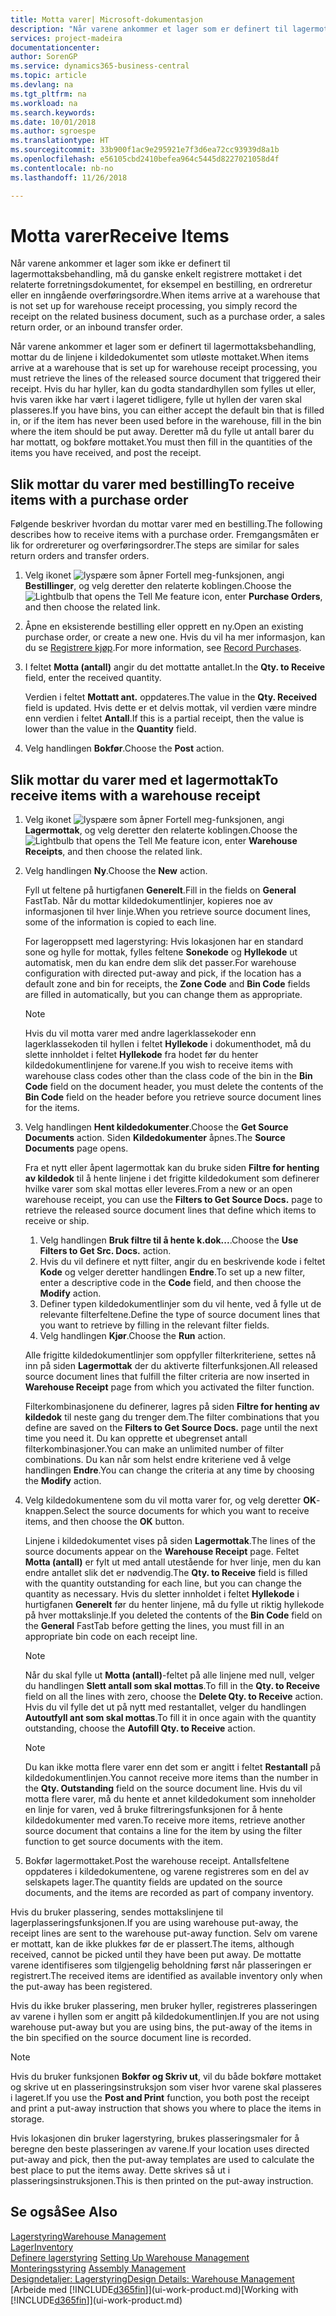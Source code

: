 ```yaml
---
title: Motta varer| Microsoft-dokumentasjon
description: "Når varene ankommer et lager som er definert til lagermottaksbehandling, mottar du de linjene i kildedokumentet som utløste mottaket."
services: project-madeira
documentationcenter: 
author: SorenGP
ms.service: dynamics365-business-central
ms.topic: article
ms.devlang: na
ms.tgt_pltfrm: na
ms.workload: na
ms.search.keywords: 
ms.date: 10/01/2018
ms.author: sgroespe
ms.translationtype: HT
ms.sourcegitcommit: 33b900f1ac9e295921e7f3d6ea72cc93939d8a1b
ms.openlocfilehash: e56105cbd2410befea964c5445d8227021058d4f
ms.contentlocale: nb-no
ms.lasthandoff: 11/26/2018

---
```

# <a name="receive-items"></a><span data-ttu-id="c7139-103">Motta varer</span><span class="sxs-lookup"><span data-stu-id="c7139-103">Receive Items</span></span>
<span data-ttu-id="c7139-104">Når varene ankommer et lager som ikke er definert til lagermottaksbehandling, må du ganske enkelt registrere mottaket i det relaterte forretningsdokumentet, for eksempel en bestilling, en ordreretur eller en inngående overføringsordre.</span><span class="sxs-lookup"><span data-stu-id="c7139-104">When items arrive at a warehouse that is not set up for warehouse receipt processing, you simply record the receipt on the related business document, such as a purchase order, a sales return order, or an inbound transfer order.</span></span>

<span data-ttu-id="c7139-105">Når varene ankommer et lager som er definert til lagermottaksbehandling, mottar du de linjene i kildedokumentet som utløste mottaket.</span><span class="sxs-lookup"><span data-stu-id="c7139-105">When items arrive at a warehouse that is set up for warehouse receipt processing, you must retrieve the lines of the released source document that triggered their receipt.</span></span> <span data-ttu-id="c7139-106">Hvis du har hyller, kan du godta standardhyllen som fylles ut eller, hvis varen ikke har vært i lageret tidligere, fylle ut hyllen der varen skal plasseres.</span><span class="sxs-lookup"><span data-stu-id="c7139-106">If you have bins, you can either accept the default bin that is filled in, or if the item has never been used before in the warehouse, fill in the bin where the item should be put away.</span></span> <span data-ttu-id="c7139-107">Deretter må du fylle ut antall barer du har mottatt, og bokføre mottaket.</span><span class="sxs-lookup"><span data-stu-id="c7139-107">You must then fill in the quantities of the items you have received, and post the receipt.</span></span>  

## <a name="to-receive-items-with-a-purchase-order"></a><span data-ttu-id="c7139-108">Slik mottar du varer med bestilling</span><span class="sxs-lookup"><span data-stu-id="c7139-108">To receive items with a purchase order</span></span>
<span data-ttu-id="c7139-109">Følgende beskriver hvordan du mottar varer med en bestilling.</span><span class="sxs-lookup"><span data-stu-id="c7139-109">The following describes how to receive items with a purchase order.</span></span> <span data-ttu-id="c7139-110">Fremgangsmåten er lik for ordrereturer og overføringsordrer.</span><span class="sxs-lookup"><span data-stu-id="c7139-110">The steps are similar for sales return orders and transfer orders.</span></span>  
1. <span data-ttu-id="c7139-111">Velg ikonet ![lyspære som åpner Fortell meg-funksjonen](media/ui-search/search_small.png "Fortell hva du vil gjøre"), angi **Bestillinger**, og velg deretter den relaterte koblingen.</span><span class="sxs-lookup"><span data-stu-id="c7139-111">Choose the ![Lightbulb that opens the Tell Me feature](media/ui-search/search_small.png "Tell me what you want to do") icon, enter **Purchase Orders**, and then choose the related link.</span></span>
2. <span data-ttu-id="c7139-112">Åpne en eksisterende bestilling eller opprett en ny.</span><span class="sxs-lookup"><span data-stu-id="c7139-112">Open an existing purchase order, or create a new one.</span></span> <span data-ttu-id="c7139-113">Hvis du vil ha mer informasjon, kan du se [Registrere kjøp](purchasing-how-record-purchases.md).</span><span class="sxs-lookup"><span data-stu-id="c7139-113">For more information, see [Record Purchases](purchasing-how-record-purchases.md).</span></span>
3. <span data-ttu-id="c7139-114">I feltet **Motta (antall)** angir du det mottatte antallet.</span><span class="sxs-lookup"><span data-stu-id="c7139-114">In the **Qty. to Receive** field, enter the received quantity.</span></span>

    <span data-ttu-id="c7139-115">Verdien i feltet **Mottatt ant.** oppdateres.</span><span class="sxs-lookup"><span data-stu-id="c7139-115">The value in the **Qty. Received** field is updated.</span></span> <span data-ttu-id="c7139-116">Hvis dette er et delvis mottak, vil verdien være mindre enn verdien i feltet **Antall**.</span><span class="sxs-lookup"><span data-stu-id="c7139-116">If this is a partial receipt, then the value is lower than the value in the **Quantity** field.</span></span>
4. <span data-ttu-id="c7139-117">Velg handlingen **Bokfør**.</span><span class="sxs-lookup"><span data-stu-id="c7139-117">Choose the **Post** action.</span></span>

## <a name="to-receive-items-with-a-warehouse-receipt"></a><span data-ttu-id="c7139-118">Slik mottar du varer med et lagermottak</span><span class="sxs-lookup"><span data-stu-id="c7139-118">To receive items with a warehouse receipt</span></span>
1.  <span data-ttu-id="c7139-119">Velg ikonet ![lyspære som åpner Fortell meg-funksjonen](media/ui-search/search_small.png "Fortell hva du vil gjøre"), angi **Lagermottak**, og velg deretter den relaterte koblingen.</span><span class="sxs-lookup"><span data-stu-id="c7139-119">Choose the ![Lightbulb that opens the Tell Me feature](media/ui-search/search_small.png "Tell me what you want to do") icon, enter **Warehouse Receipts**, and then choose the related link.</span></span>  
2.  <span data-ttu-id="c7139-120">Velg handlingen **Ny**.</span><span class="sxs-lookup"><span data-stu-id="c7139-120">Choose the **New** action.</span></span>  

    <span data-ttu-id="c7139-121">Fyll ut feltene på hurtigfanen **Generelt**.</span><span class="sxs-lookup"><span data-stu-id="c7139-121">Fill in the fields on **General** FastTab.</span></span> <span data-ttu-id="c7139-122">Når du mottar kildedokumentlinjer, kopieres noe av informasjonen til hver linje.</span><span class="sxs-lookup"><span data-stu-id="c7139-122">When you retrieve source document lines, some of the information is copied to each line.</span></span>  

    <span data-ttu-id="c7139-123">For lageroppsett med lagerstyring: Hvis lokasjonen har en standard sone og hylle for mottak, fylles feltene **Sonekode** og **Hyllekode** ut automatisk, men du kan endre dem slik det passer.</span><span class="sxs-lookup"><span data-stu-id="c7139-123">For warehouse configuration with directed put-away and pick, if the location has a default zone and bin for receipts, the **Zone Code** and **Bin Code** fields are filled in automatically, but you can change them as appropriate.</span></span>  

    > [!NOTE]  
    >  <span data-ttu-id="c7139-124">Hvis du vil motta varer med andre lagerklassekoder enn lagerklassekoden til hyllen i feltet **Hyllekode** i dokumenthodet, må du slette innholdet i feltet **Hyllekode** fra hodet før du henter kildedokumentlinjene for varene.</span><span class="sxs-lookup"><span data-stu-id="c7139-124">If you wish to receive items with warehouse class codes other than the class code of the bin in the **Bin Code** field on the document header, you must delete the contents of the **Bin Code** field on the header before you retrieve source document lines for the items.</span></span>  
3.  <span data-ttu-id="c7139-125">Velg handlingen **Hent kildedokumenter**.</span><span class="sxs-lookup"><span data-stu-id="c7139-125">Choose the **Get Source Documents** action.</span></span> <span data-ttu-id="c7139-126">Siden **Kildedokumenter** åpnes.</span><span class="sxs-lookup"><span data-stu-id="c7139-126">The **Source Documents** page opens.</span></span>

    <span data-ttu-id="c7139-127">Fra et nytt eller åpent lagermottak kan du bruke siden **Filtre for henting av kildedok** til å hente linjene i det frigitte kildedokument som definerer hvilke varer som skal mottas eller leveres.</span><span class="sxs-lookup"><span data-stu-id="c7139-127">From a new or an open warehouse receipt, you can use the **Filters to Get Source Docs.** page to retrieve the released source document lines that define which items to receive or ship.</span></span>

    1. <span data-ttu-id="c7139-128">Velg handlingen **Bruk filtre til å hente k.dok...**.</span><span class="sxs-lookup"><span data-stu-id="c7139-128">Choose the **Use Filters to Get Src. Docs.** action.</span></span>  
    2. <span data-ttu-id="c7139-129">Hvis du vil definere et nytt filter, angir du en beskrivende kode i feltet **Kode** og velger deretter handlingen **Endre**.</span><span class="sxs-lookup"><span data-stu-id="c7139-129">To set up a new filter, enter a descriptive code in the **Code** field, and then choose the **Modify** action.</span></span>  
    3. <span data-ttu-id="c7139-130">Definer typen kildedokumentlinjer som du vil hente, ved å fylle ut de relevante filterfeltene.</span><span class="sxs-lookup"><span data-stu-id="c7139-130">Define the type of source document lines that you want to retrieve by filling in the relevant filter fields.</span></span>  
    4. <span data-ttu-id="c7139-131">Velg handlingen **Kjør**.</span><span class="sxs-lookup"><span data-stu-id="c7139-131">Choose the **Run** action.</span></span>  

    <span data-ttu-id="c7139-132">Alle frigitte kildedokumentlinjer som oppfyller filterkriteriene, settes nå inn på siden **Lagermottak** der du aktiverte filterfunksjonen.</span><span class="sxs-lookup"><span data-stu-id="c7139-132">All released source document lines that fulfill the filter criteria are now inserted in **Warehouse Receipt** page from which you activated the filter function.</span></span>  

    <span data-ttu-id="c7139-133">Filterkombinasjonene du definerer, lagres på siden **Filtre for henting av kildedok** til neste gang du trenger dem.</span><span class="sxs-lookup"><span data-stu-id="c7139-133">The filter combinations that you define are saved on the **Filters to Get Source Docs.** page until the next time you need it.</span></span> <span data-ttu-id="c7139-134">Du kan opprette et ubegrenset antall filterkombinasjoner.</span><span class="sxs-lookup"><span data-stu-id="c7139-134">You can make an unlimited number of filter combinations.</span></span> <span data-ttu-id="c7139-135">Du kan når som helst endre kriteriene ved å velge handlingen **Endre**.</span><span class="sxs-lookup"><span data-stu-id="c7139-135">You can change the criteria at any time by choosing the **Modify** action.</span></span>

4.  <span data-ttu-id="c7139-136">Velg kildedokumentene som du vil motta varer for, og velg deretter **OK**-knappen.</span><span class="sxs-lookup"><span data-stu-id="c7139-136">Select the source documents for which you want to receive items, and then choose the **OK** button.</span></span>  

    <span data-ttu-id="c7139-137">Linjene i kildedokumentet vises på siden **Lagermottak**.</span><span class="sxs-lookup"><span data-stu-id="c7139-137">The lines of the source documents appear on the **Warehouse Receipt** page.</span></span> <span data-ttu-id="c7139-138">Feltet **Motta (antall)** er fylt ut med antall utestående for hver linje, men du kan endre antallet slik det er nødvendig.</span><span class="sxs-lookup"><span data-stu-id="c7139-138">The **Qty. to Receive** field is filled with the quantity outstanding for each line, but you can change the quantity as necessary.</span></span> <span data-ttu-id="c7139-139">Hvis du sletter innholdet i feltet **Hyllekode** i hurtigfanen **Generelt** før du henter linjene, må du fylle ut riktig hyllekode på hver mottakslinje.</span><span class="sxs-lookup"><span data-stu-id="c7139-139">If you deleted the contents of the **Bin Code** field on the **General** FastTab before getting the lines, you must fill in an appropriate bin code on each receipt line.</span></span>  

    > [!NOTE]  
    >  <span data-ttu-id="c7139-140">Når du skal fylle ut **Motta (antall)**-feltet på alle linjene med null, velger du handlingen **Slett antall som skal mottas**.</span><span class="sxs-lookup"><span data-stu-id="c7139-140">To fill in the **Qty. to Receive** field on all the lines with zero, choose the **Delete Qty. to Receive** action.</span></span> <span data-ttu-id="c7139-141">Hvis du vil fylle det ut på nytt med restantallet, velger du handlingen **Autoutfyll ant som skal mottas**.</span><span class="sxs-lookup"><span data-stu-id="c7139-141">To fill it in once again with the quantity outstanding, choose the **Autofill Qty. to Receive** action.</span></span>  

    > [!NOTE]  
    >  <span data-ttu-id="c7139-142">Du kan ikke motta flere varer enn det som er angitt i feltet **Restantall** på kildedokumentlinjen.</span><span class="sxs-lookup"><span data-stu-id="c7139-142">You cannot receive more items than the number in the **Qty. Outstanding** field on the source document line.</span></span> <span data-ttu-id="c7139-143">Hvis du vil motta flere varer, må du hente et annet kildedokument som inneholder en linje for varen, ved å bruke filtreringsfunksjonen for å hente kildedokumenter med varen.</span><span class="sxs-lookup"><span data-stu-id="c7139-143">To receive more items, retrieve another source document that contains a line for the item by using the filter function to get source documents with the item.</span></span>  

5.  <span data-ttu-id="c7139-144">Bokfør lagermottaket.</span><span class="sxs-lookup"><span data-stu-id="c7139-144">Post the warehouse receipt.</span></span> <span data-ttu-id="c7139-145">Antallsfeltene oppdateres i kildedokumentene, og varene registreres som en del av selskapets lager.</span><span class="sxs-lookup"><span data-stu-id="c7139-145">The quantity fields are updated on the source documents, and the items are recorded as part of company inventory.</span></span>  

<span data-ttu-id="c7139-146">Hvis du bruker plassering, sendes mottakslinjene til lagerplasseringsfunksjonen.</span><span class="sxs-lookup"><span data-stu-id="c7139-146">If you are using warehouse put-away, the receipt lines are sent to the warehouse put-away function.</span></span> <span data-ttu-id="c7139-147">Selv om varene er mottatt, kan de ikke plukkes før de er plassert.</span><span class="sxs-lookup"><span data-stu-id="c7139-147">The items, although received, cannot be picked until they have been put away.</span></span> <span data-ttu-id="c7139-148">De mottatte varene identifiseres som tilgjengelig beholdning først når plasseringen er registrert.</span><span class="sxs-lookup"><span data-stu-id="c7139-148">The received items are identified as available inventory only when the put-away has been registered.</span></span>  

<span data-ttu-id="c7139-149">Hvis du ikke bruker plassering, men bruker hyller, registreres plasseringen av varene i hyllen som er angitt på kildedokumentlinjen.</span><span class="sxs-lookup"><span data-stu-id="c7139-149">If you are not using warehouse put-away but you are using bins, the put-away of the items in the bin specified on the source document line is recorded.</span></span>  

> [!NOTE]  
>  <span data-ttu-id="c7139-150">Hvis du bruker funksjonen **Bokfør og Skriv ut**, vil du både bokføre mottaket og skrive ut en plasseringsinstruksjon som viser hvor varene skal plasseres i lageret.</span><span class="sxs-lookup"><span data-stu-id="c7139-150">If you use the **Post and Print** function, you both post the receipt and print a put-away instruction that shows you where to place the items in storage.</span></span>  
>   
>  <span data-ttu-id="c7139-151">Hvis lokasjonen din bruker lagerstyring, brukes plasseringsmaler for å beregne den beste plasseringen av varene.</span><span class="sxs-lookup"><span data-stu-id="c7139-151">If your location uses directed put-away and pick, then the put-away templates are used to calculate the best place to put the items away.</span></span> <span data-ttu-id="c7139-152">Dette skrives så ut i plasseringsinstruksjonen.</span><span class="sxs-lookup"><span data-stu-id="c7139-152">This is then printed on the put-away instruction.</span></span>  

## <a name="see-also"></a><span data-ttu-id="c7139-153">Se også</span><span class="sxs-lookup"><span data-stu-id="c7139-153">See Also</span></span>  
[<span data-ttu-id="c7139-154">Lagerstyring</span><span class="sxs-lookup"><span data-stu-id="c7139-154">Warehouse Management</span></span>](warehouse-manage-warehouse.md)  
[<span data-ttu-id="c7139-155">Lager</span><span class="sxs-lookup"><span data-stu-id="c7139-155">Inventory</span></span>](inventory-manage-inventory.md)  
<span data-ttu-id="c7139-156">[Definere lagerstyring](warehouse-setup-warehouse.md)   </span><span class="sxs-lookup"><span data-stu-id="c7139-156">[Setting Up Warehouse Management](warehouse-setup-warehouse.md)   </span></span>  
<span data-ttu-id="c7139-157">[Monteringsstyring](assembly-assemble-items.md)  </span><span class="sxs-lookup"><span data-stu-id="c7139-157">[Assembly Management](assembly-assemble-items.md)  </span></span>  
[<span data-ttu-id="c7139-158">Designdetaljer: Lagerstyring</span><span class="sxs-lookup"><span data-stu-id="c7139-158">Design Details: Warehouse Management</span></span>](design-details-warehouse-management.md)  
<span data-ttu-id="c7139-159">[Arbeide med [!INCLUDE[d365fin](includes/d365fin_md.md)]](ui-work-product.md)</span><span class="sxs-lookup"><span data-stu-id="c7139-159">[Working with [!INCLUDE[d365fin](includes/d365fin_md.md)]](ui-work-product.md)</span></span>

